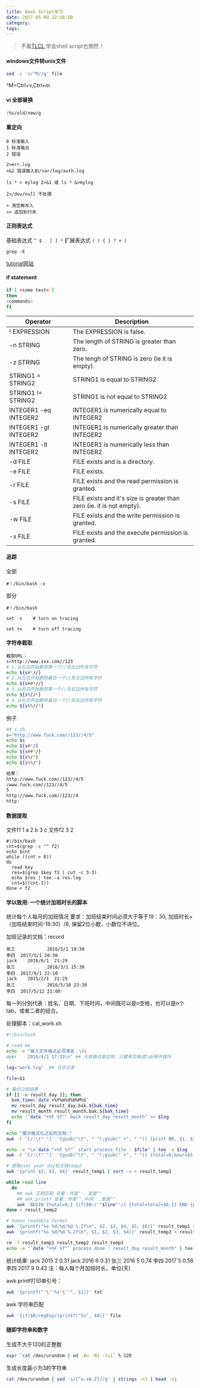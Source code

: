 ```yaml
---
title: Bash Script学习
date: 2017-05-09 22:58:50
category:
tags: 
---
```

>不看[TLCL](http://linuxcommand.org/index.php),学会shell script也惘然！

#### windows文件转unix文件
```sh
sed -i 's/^M//g' file
```
^M=Ctrl+v,Ctrl+m

#### vi 全部替换
```sh
:%s/old/new/g
```

#### 重定向
```
0 标准输入
1 标准输出
2 错误

2>err.log 
>&2 错误输入到/var/log/auth.log

ls * > mylog 2>&1 或 ls * &>mylog

2>/dev/null 不处理 

> 清空再写入
>> 追加到行末
```

#### 正则表达式
基础表达式
`^ $ . [ ] *`
扩展表达式
`( ) { } ? + |`
```
grep -E 
```


[tutorial网站](http://ryanstutorials.net/bash-scripting-tutorial/bash-if-statements.php)

#### if statement
```sh
if [ <some test> ]
then
<commands>
fi
```

Operator |	Description
--------|-----------------
! EXPRESSION |	The EXPRESSION is false.
-n STRING |	The length of STRING is greater than zero.
-z STRING |	The lengh of STRING is zero (ie it is empty).
STRING1 = STRING2	| STRING1 is equal to STRING2
STRING1 != STRING2	| STRING1 is not equal to STRING2
INTEGER1 -eq INTEGER2 |	INTEGER1 is numerically equal to INTEGER2
INTEGER1 -gt INTEGER2 |	INTEGER1 is numerically greater than INTEGER2
INTEGER1 -lt INTEGER2 |	INTEGER1 is numerically less than INTEGER2
-d FILE | FILE exists and is a directory.
-e FILE	| FILE exists.
-r FILE	| FILE exists and the read permission is granted.
-s FILE	| FILE exists and it's size is greater than zero (ie. it is not empty).
-w FILE	| FILE exists and the write permission is granted.
-x FILE	| FILE exists and the execute permission is granted.


#### 追踪
全部
```
#！/bin/bash -x

```
部分
```
#！/bin/bash

set -x    # turn on tracing

set +x    # turn off tracing

```

#### 字符串截取
```sh
截取URL：
s=http://www.xxx.com//123
# 1.从左边开始删除第一个//及左边所有字符
echo ${s#*//}
# 2.从左边开始删除最后一个//及左边所有字符
echo ${s##*//}
# 3.从右边开始删除第一个//及右边所有字符
echo ${s%//*}
# 4.从右边开始删除最后一个//及右边所有字符
echo ${s%%//*}
```
例子
```sh
## s.sh
s="http://www.fuck.com//123//4/5"
echo $s
echo ${s#*/}
echo ${s##*/}
echo ${s%/*}
echo ${s%%/*}

结果：
http://www.fuck.com//123//4/5
/www.fuck.com//123//4/5
5
http://www.fuck.com//123//4
http:
```


#### 数据提取
文件f1
1 a
2 b
3 c
文件f2
3
2
```
#!/bin/bash
cnt=$(grep -c "" f2)
echo $cnt
while ((cnt > 0))
do
  read key
  res=$(grep $key f1 | cut -c 3-3)
  echo $res | tee -a res.log
  cnt=$((cnt-1))
done < f2
```

#### 学以致用: 一个统计加班时长的脚本
统计每个人每月的加班情况
要求：加班结束时间必须大于等于19：30, 加班时长=（加班结束时间-18:30）/8, 保留2位小数，小数位不进位。

加班记录的文档：record
```
张三            2016/5/1 19:30
李四  2017/5/1 20:30
jack    2016/6/1  21:29
张三            2016/3/1 15:30
李四  2017/9/1 22:10
jack    2015/2/1  21:29
张三            2016/5/10 23:30
李四  2017/5/12 21:00
```
每一列分别代表：姓名、日期、下班时间，中间既可以是n空格，也可以是n个tab，或者二者的组合。

处理脚本：cal_work.sh
```sh
#!/bin/bash

# read me
echo -e "输入文件格式必须满足：\n\
user	2016/4/1 17:33\n" ## 大致格式是这样，只要有空格或tab隔开就行

log="work.log"  ## 日志记录

file=$1

# 备份之前结果
if [[ -e result_day ]]; then
  bak_time=`date +%Y%m%d%H%M%S`
  mv result_day result_day.bak.${bak_time}
  mv result_month result_month.bak.${bak_time}
  echo "`date "+%F %T"` back result_day result_month" >> $log
fi

echo "展示格式化之后的文档:" 
awk -F '[/:\t" "]' '{gsub("\t", " ");gsub(" +", " ")} {print NR, $1, $2, $3, $4, $5, $6, NF}' $file | head -n5

echo -e "\n`date "+%F %T"` start process file : $file" | tee -a $log
awk -F '[/:\t" "]' '{gsub("\t", " ");gsub(" +", " ")} {total=0;hour=$5-19;minute=$6-30; if(minute<0) {minute=30;hour-=1;} else {minute=0;}; if(hour>=0 && minute>=0) {total=hour*60+minute+60;}} {if(total>0) {total=total/480;total=substr(total, 1, index(total, ".")+2);print NR, $1, $2, $3, $4, hour, minute, total}}' $file > result_temp1

# 提取user year day到文档temp2
awk '{print $2, $3, $4}' result_temp1 | sort -u > result_temp2

while read line
  do
    ## awk 正则匹配 变量：外面''，里面""
    ## awk printf 变量：外面"",中间'',里面""
    awk 'BEGIN {total=0;} {if($0~/'"$line"'/) {total=total+$8;}} END {printf("%s %.2f\n", "'"$line"'", total)}' result_temp1 >> result_temp3
done < result_temp2

# human readable format
awk '{printf("%s %d/%d/%d %.2f\n", $2, $3, $4, $5, $8)}' result_temp1 > result_day
awk '{printf("%s %d/%d %.2f\n", $1, $2, $3, $4)}' result_temp3 > result_month

rm -f result_temp1 result_temp2 result_temp3
echo -e "`date "+%F %T"` process done : result_day result_month" | tee -a $log
```

统计结果:
jack 2015 2 0.31
jack 2016 6 0.31
张三 2016 5 0.74
李四 2017 5 0.56
李四 2017 9 0.43
注：每人每个月加班时长，单位(天)

awk printf打印单引号：
```sh
awk '{printf("'\''%s'\''", $1)}' txt
```
awk 字符串匹配
```sh
awk '{if($0/regExp/)printf("%s", $0)}' file
```

#### 随即字符串和数字
生成不大于120的正整数
```sh
expr `cat /dev/urandom | od -An -N1 -tu1` % 120 
```
生成长度最小为3的字符串
```sh
cat /dev/urandom | sed 's/[^a-zA-Z]//g' | strings -n3 | head -n1
```
